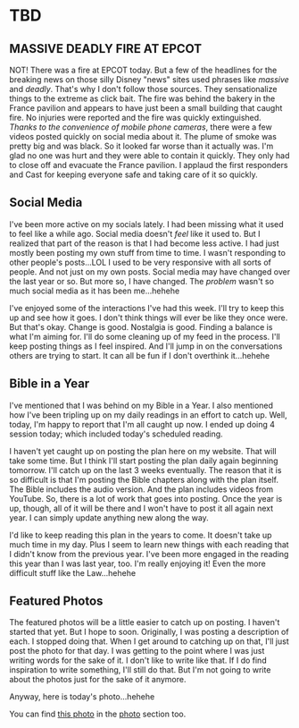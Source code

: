# TBD

## MASSIVE DEADLY FIRE AT EPCOT

NOT! There was a fire at EPCOT today. But a few of the headlines for the breaking news on those silly Disney "news" sites used phrases like *massive* and *deadly*. That's why I don't follow those sources. They sensationalize things to the extreme as click bait. The fire was behind the bakery in the France pavilion and appears to have just been a small  building that caught fire. No injuries were reported and the fire was quickly extinguished. *Thanks to the convenience of mobile phone cameras*, there were a few videos posted quickly on social media about it. The plume of smoke was pretty big and was black. So it looked far worse than it actually was. I'm glad no one was hurt and they were able to contain it quickly. They only had to close off and evacuate the France pavilion. I applaud the first responders and Cast for keeping everyone safe and taking care of it so quickly.

## Social Media

I've been more active on my socials lately. I had been missing what it used to feel like a while ago. Social media doesn't *feel* like it used to. But I realized that part of the reason is that I had become less active. I had just mostly been posting my own stuff from time to time. I wasn't responding to other people's posts...LOL I used to be very responsive with all sorts of people. And not just on my own posts. Social media may have changed over the last year or so. But more so, I have changed. The *problem* wasn't so much social media as it has been me...hehehe

I've enjoyed some of the interactions I've had this week. I'll try to keep this up and see how it goes. I don't think things will ever be like they once were. But that's okay. Change is good. Nostalgia is good. Finding a balance is what I'm aiming for. I'll do some cleaning up of my feed in the process. I'll keep posting things as I feel inspired. And I'll jump in on the conversations others are trying to start. It can all be fun if I don't overthink it...hehehe

## Bible in a Year

I've mentioned that I was behind on my Bible in a Year. I also mentioned how I've been tripling up on my daily readings in an effort to catch up. Well, today, I'm happy to report that I'm all caught up now. I ended up doing 4 session today; which included today's scheduled reading.

I haven't yet caught up on posting the plan here on my website. That will take some time. But I think I'll start posting the plan daily again beginning tomorrow. I'll catch up on the last 3 weeks eventually. The reason that it is so difficult is that I'm posting the Bible chapters along with the plan itself. The Bible includes the audio version. And the plan includes videos from YouTube. So, there is a lot of work that goes into posting. Once the year is up, though, all of it will be there and I won't have to post it all again next year. I can simply update anything new along the way.

I'd like to keep reading this plan in the years to come. It doesn't take up much time in my day. Plus I seem to learn new things with each reading that I didn't know from the previous year. I've been more engaged in the reading this year than I was last year, too. I'm really enjoying it! Even the more difficult stuff like the Law...hehehe

## Featured Photos

The featured photos will be a little easier to catch up on posting. I haven't started that yet. But I hope to soon. Originally, I was posting a description of each. I stopped doing that. When I get around to catching up on that, I'll just post the photo for that day. I was getting to the point where I was just writing words for the sake of it. I don't like to write like that. If I do find inspiration to write something, I'll still do that. But I'm not going to write about the photos just for the sake of it anymore.

Anyway, here is today's photo...hehehe

<!--@include: @/photos/photo-a-day/2025/03/22.md{3,}-->

You can find [this photo](/photos/photo-a-day/2025/03/22) in the [photo](/photos/) section too.

